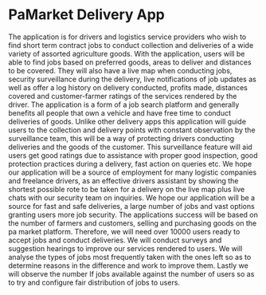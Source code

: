 # PaMarket Delivery App
The application is for drivers and logistics service providers who wish to find short term contract jobs to conduct collection and deliveries of a wide variety of assorted agriculture goods. With the application, users will be able to find jobs based on preferred goods, areas to deliver and distances to be covered. They will also have a live map when conducting jobs, security surveillance during the delivery, live notifications of job updates as well as offer a log history on delivery conducted, profits made, distances covered and customer-farmer ratings of the services rendered by the driver.
The application is a form of a job search platform and generally benefits all people that own a vehicle and have free time to conduct deliveries of goods. Unlike other delivery apps this application will guide users to the collection and delivery points with constant observation by the surveillance team, this will be a way of protecting drivers conducting deliveries and the goods of the customer. This surveillance feature will aid users get good ratings due to assistance with proper good inspection, good protection practices during a delivery, fast action on queries etc.
We hope our application will be a source of employment for many logistic companies and freelance drivers, as an effective drivers assistant by showing the shortest possible rote to be taken for a delivery on the live map plus live chats with our security team on inquiries. We hope our application will be a source for fast and safe deliveries, a large number of jobs and vast options granting users more job security.
The applications success will be based on the number of farmers and customers, selling and purchasing goods on the pa market platform. Therefore, we will need over 10000 users ready to accept jobs and conduct deliveries. We will conduct surveys and suggestion hearings to improve our services rendered to users. We will analyse the types of jobs most frequently taken with the ones left so as to determine reasons in the difference and work to improve them. Lastly we will observe the number If jobs available against the number of users so as to try and configure fair distribution of jobs to users.

